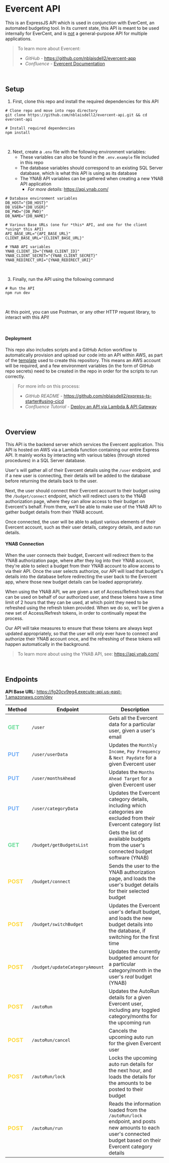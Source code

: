 # Evercent API

This is an ExpressJS API which is used in conjunction with EverCent, an automated budgeting tool.
In its current state, this API is meant to be used internally for EverCent, and is <u>not</u> a general-purpose API for multiple applications.
<br/>

> To learn more about Evercent:
>
> - <i>GitHub</i> - https://github.com/nblaisdell2/evercent-app
> - <i>Confluence</i> - [Evercent Documentation](https://nblaisdell.atlassian.net/wiki/spaces/E/overview)

<br/>

## Setup

1. First, clone this repo and install the required dependencies for this API

```shell
# Clone repo and move into repo directory
git clone https://github.com/nblaisdell2/evercent-api.git && cd evercent-api

# Install required dependencies
npm install
```

<br/>

2. Next, create a `.env` file with the following environment variables:
   - These variables can also be found in the `.env.example` file included in this repo
   - The database variables should correspond to an existing SQL Server database, which is what this API is using as its database
   - The YNAB API variables can be gathered when creating a new YNAB API application
     - <i>For more details:</i> https://api.ynab.com/

```shell
# Database environment variables
DB_HOST="{DB_HOST}"
DB_USER="{DB_USER}"
DB_PWD="{DB_PWD}"
DB_NAME="{DB_NAME}"

# Various Base URLs (one for *this* API, and one for the client *using* this API)
API_BASE_URL="{API_BASE_URL}"
CLIENT_BASE_URL="{CLIENT_BASE_URL}"

# YNAB API variables
YNAB_CLIENT_ID="{YNAB_CLIENT_ID}"
YNAB_CLIENT_SECRET="{YNAB_CLIENT_SECRET}"
YNAB_REDIRECT_URI="{YNAB_REDIRECT_URI}"
```

<br/>

3. Finally, run the API using the following command

```shell
# Run the API
npm run dev
```

<br/>

At this point, you can use Postman, or any other HTTP request library, to interact with this API!

<br/>

#### Deployment

This repo also includes scripts and a GitHub Action workflow to automatically provision and upload our code into an API within AWS, as part of the [template](https://github.com/nblaisdell2/express-ts-starter) used to create this repository. This means an AWS account will be required, and a few environment variables (in the form of GitHub repo secrets) need to be created in the repo in order for the scripts to run correctly.

> For more info on this process:
>
> - <i>GitHub README</i> - https://github.com/nblaisdell2/express-ts-starter#using-cicd
> - <i>Confluence Tutorial</i> - [Deploy an API via Lambda & API Gateway](https://nblaisdell.atlassian.net/wiki/spaces/~701210f4b5f4c121e4cd5804ebc078dd6b379/pages/45383681/Deploy+an+API+on+Lambda+API+Gateway)

<br/>

## Overview

This API is the backend server which services the Evercent application. This API is hosted on AWS via a Lambda function containing our entire Express API. It mainly works by interacting with various tables (through stored procedures) in a SQL Server database.

User's will gather all of their Evercent details using the `/user` endpoint, and if a new user is connecting, their details will be added to the database before returning the details back to the user.

Next, the user should connect their Evercent account to their budget using the `/budget/connect` endpoint, which will redirect users to the YNAB authorization page, where they can allow access to their budget on Evercent's behalf. From there, we'll be able to make use of the YNAB API to gather budget details from their YNAB account.

Once connected, the user will be able to adjust various elements of their Evercent account, such as their user details, category details, and auto run details.
<br/>

#### YNAB Connection

When the user connects their budget, Evercent will redirect them to the YNAB authorization page, where after they log into their YNAB account, they're able to select a budget from their YNAB account to allow access to via their API. Once the user selects authorize, our API will load that budget's details into the database before redirecting the user back to the Evercent app, where those new budget details can be loaded appropriately.

When using the YNAB API, we are given a set of Access/Refresh tokens that can be used on behalf of our authorized user, and these tokens have a time limit of 2 hours that they can be used, at which point they need to be refreshed using the refresh token provided. When we do so, we'll be given a new set of Access/Refresh tokens, in order to continually repeat the process.

Our API will take measures to ensure that these tokens are always kept updated appropriately, so that the user will only ever have to connect and authorize their YNAB account once, and the refreshing of these tokens will happen automatically in the background.

> To learn more about using the YNAB API, see: https://api.ynab.com/

<br/>

## Endpoints

**API Base URL:** https://fg20cv9eg4.execute-api.us-east-1.amazonaws.com/dev

| Method                                                                  | Endpoint                       | Description                                                                                                                                                    |
| ----------------------------------------------------------------------- | ------------------------------ | -------------------------------------------------------------------------------------------------------------------------------------------------------------- |
| <span style="color:#6BDD9A;font-weight:bold;font-size:18px">GET</span>  | `/user`                        | Gets all the Evercent data for a particular user, given a user's email                                                                                         |
| <span style="color:#74AEF6;font-weight:bold;font-size:18px">PUT</span>  | `/user/userData`               | Updates the `Monthly Income`, `Pay Frequency` & `Next Paydate` for a given Evercent user                                                                       |
| <span style="color:#74AEF6;font-weight:bold;font-size:18px">PUT</span>  | `/user/monthsAhead`            | Updates the `Months Ahead Target` for a given Evercent user                                                                                                    |
| <span style="color:#74AEF6;font-weight:bold;font-size:18px">PUT</span>  | `/user/categoryData`           | Updates the Evercent category details, including which categories are excluded from their Evercent category list                                               |
| <span style="color:#6BDD9A;font-weight:bold;font-size:18px">GET</span>  | `/budget/getBudgetsList`       | Gets the list of available budgets from the user's connected budget software (YNAB)                                                                            |
| <span style="color:#FFD93E;font-weight:bold;font-size:18px">POST</span> | `/budget/connect`              | Sends the user to the YNAB authorization page, and loads the user's budget details for their selected budget                                                   |
| <span style="color:#FFD93E;font-weight:bold;font-size:18px">POST</span> | `/budget/switchBudget`         | Updates the Evercent user's default budget, and loads the new budget details into the database, if switching for the first time                                |
| <span style="color:#FFD93E;font-weight:bold;font-size:18px">POST</span> | `/budget/updateCategoryAmount` | Updates the currently budgeted amount for a particular category/month in the user's _real_ budget (YNAB)                                                       |
| <span style="color:#FFD93E;font-weight:bold;font-size:18px">POST</span> | `/autoRun`                     | Updates the AutoRun details for a given Evercent user, including any toggled category/months for the upcoming run                                              |
| <span style="color:#FFD93E;font-weight:bold;font-size:18px">POST</span> | `/autoRun/cancel`              | Cancels the upcoming auto run for the given Evercent user                                                                                                      |
| <span style="color:#FFD93E;font-weight:bold;font-size:18px">POST</span> | `/autoRun/lock`                | Locks the upcoming auto run details for the next hour, and loads the details for the amounts to be posted to their budget                                      |
| <span style="color:#FFD93E;font-weight:bold;font-size:18px">POST</span> | `/autoRun/run`                 | Reads the information loaded from the `/autoRun/lock` endpoint, and posts new amounts to each user's connected budget based on their Evercent category details |
